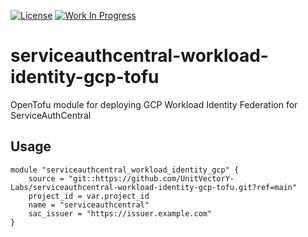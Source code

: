 [![License](https://img.shields.io/badge/License-Apache%202.0-blue.svg)](https://opensource.org/licenses/Apache-2.0) [![Work In Progress](https://img.shields.io/badge/Status-Work%20In%20Progress-yellow)](https://unitvectory-labs.github.io/uvy-labs-guide/bestpractices/status/#work-in-progress)

# serviceauthcentral-workload-identity-gcp-tofu

OpenTofu module for deploying GCP Workload Identity Federation for ServiceAuthCentral

## Usage

```hcl
module "serviceauthcentral_workload_identity_gcp" {
    source = "git::https://github.com/UnitVectorY-Labs/serviceauthcentral-workload-identity-gcp-tofu.git?ref=main"
    project_id = var.project_id
    name = "serviceauthcentral"
    sac_issuer = "https://issuer.example.com"
}
```

<!-- BEGIN_TF_DOCS -->
<!-- END_TF_DOCS -->
